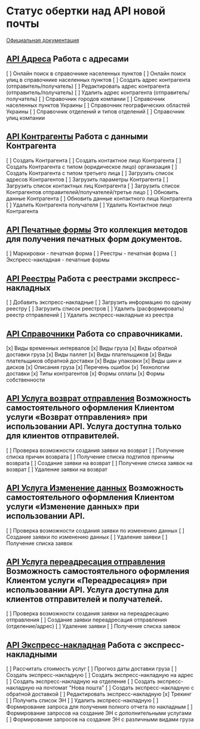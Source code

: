 # Статус обертки над API новой почты

[Официальная документация](https://devcenter.novaposhta.ua/docs/services/)


## [API Адреса](https://devcenter.novaposhta.ua/docs/services/556d7ccaa0fe4f08e8f7ce43) Работа с адресами
[ ] Онлайн поиск в справочнике населенных пунктов
[ ] Онлайн поиск улиц в справочнике населенных пунктов
[ ] Создать адрес контрагента (отправитель/получатель)
[ ] Редактировать адрес контрагента (отправитель/получатель)
[ ] Удалить адрес контрагента (отправитель/получатель)
[ ] Справочник городов компании
[ ] Справочник населенных пунктов Украины
[ ] Справочник географических областей Украины
[ ] Справочник отделений и типов отделений
[ ] Справочник улиц компании


## [API Контрагенты](https://devcenter.novaposhta.ua/docs/services/557eb8c8a0fe4f02fc455b2d) Работа с данными Контрагента
[ ] Создать Контрагента
[ ] Создать контактное лицо Контрагента
[ ] Создать Контрагента с типом (юридическое лицо) организация
[ ] Создать Контрагента с типом третьего лица
[ ] Загрузить список адресов Контрагентов
[ ] Загрузить параметры Контрагента
[ ] Загрузить список контактных лиц Контрагента
[ ] Загрузить список Контрагентов отправителей/получателей/третье лицо
[ ] Обновить данные Контрагента
[ ] Обновить данные контактного лица Контрагента
[ ] Удалить Контрагента получателя
[ ] Удалить Контактное лицо Контрагента


## [API Печатные формы](https://devcenter.novaposhta.ua/docs/services/556d7280a0fe4f08e8f7ce40) Это коллекция методов для получения печатных форм документов.
[ ] Маркировки - печатная форма
[ ] Реестры - печатная форма
[ ] Экспресс-накладная - печатные формы


## [API Реестры](https://devcenter.novaposhta.ua/docs/services/55662bd3a0fe4f10086ec96e) Работа с реестрами экспресс-накладных
[ ] Добавить экспресс-накладные
[ ] Загрузить информацию по одному реестру
[ ] Загрузить список реестров
[ ] Удалить (расформировать) реестр отправлений
[ ] Удалить экспресс-накладные из реестра


## [API Справочники](https://devcenter.novaposhta.ua/docs/services/55702570a0fe4f0cf4fc53ed) Работа со справочниками.
[x] Виды временных интервалов
[x] Виды груза
[x] Виды обратной доставки груза
[x] Виды паллет
[x] Виды плательщиков
[x] Виды плательщиков обратной доставки
[x] Виды упаковки
[x] Виды шин и дисков
[x] Описания груза
[x] Перечень ошибок
[x] Технологии доставки
[x] Типы контрагентов
[x] Формы оплаты
[x] Формы собственности


## [API Услуга возврат отправления](https://devcenter.novaposhta.ua/docs/services/58ad7185eea27006cc36d649) Возможность самостоятельного оформления Клиентом услуги «Возврат отправления» при использовании API. Услуга доступна только для клиентов отправителей.
[ ] Проверка возможности создания заявки на возврат
[ ] Получение списка причин возврата
[ ] Получение списка подтипов причины возврата
[ ] Создание заявки на возврат
[ ] Получение списка заявок на возврат
[ ] Удаление заявки на возврат


## [API Услуга Изменение данных](https://devcenter.novaposhta.ua/docs/services/59eef733ff2c200ce4f6f904) Возможность самостоятельного оформления Клиентом услуги «Изменение данных» при использовании API.
[ ] Проверка возможности создания заявки по изменению данных
[ ] Создание заявки по изменению данных
[ ] Удаление заявки
[ ] Получение списка заявок


## [API Услуга переадресация отправления](https://devcenter.novaposhta.ua/docs/services/58f722b3ff2c200c04673bd1) Возможность самостоятельного оформления Клиентом услуги «Переадресация» при использовании API. Услуга доступна для клиентов отправителей и получателей.
[ ] Проверка возможности создания заявки на переадресацию отправления
[ ] Создание заявки переадресация отправления (отделение/адрес)
[ ] Удаление заявки
[ ] Получение списка заявок


## [API Экспресс-накладная](https://devcenter.novaposhta.ua/docs/services/556eef34a0fe4f02049c664e) Работа с экспресс-накладными
[ ] Рассчитать стоимость услуг
[ ] Прогноз даты доставки груза
[ ] Создать экспресс-накладную
[ ] Создать экспресс-накладную на адрес
[ ] Создать экспресс-накладную на отделение
[ ] Создать экспресс-накладную на почтомат "Нова пошта"
[ ] Создать экспресс-накладную с обратной доставкой
[ ] Редактировать экспресс-накладную
[x] Трекинг
[ ] Получить список ЭН
[ ] Удалить экспресс-накладную
[ ] Формирование запроса для получения полного отчета по накладным
[ ] Формирование запросов на создание ЭН с дополнительными услугами
[ ] Формирование запросов на создание ЭН с различными видами груза
